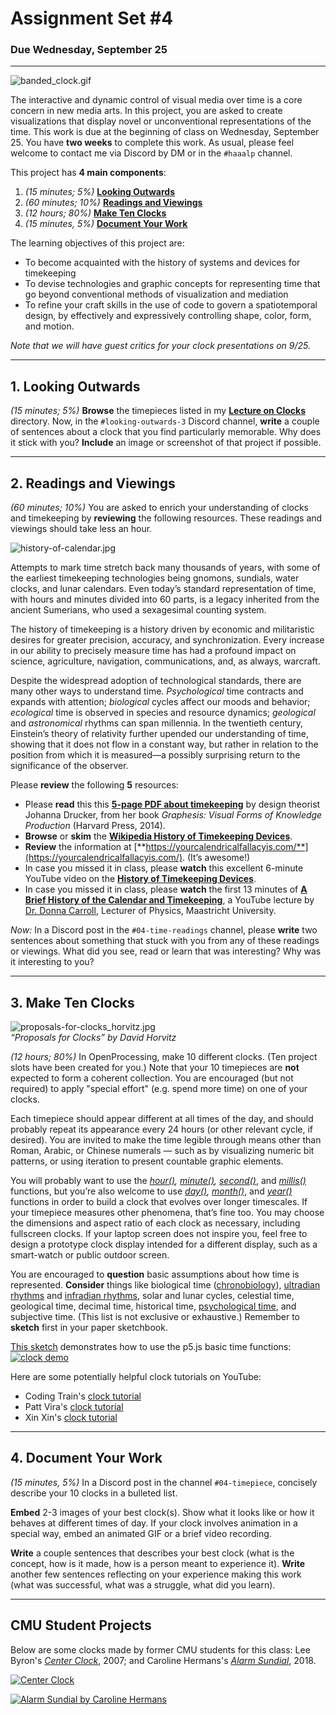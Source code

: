 # Assignment Set #4

### Due Wednesday, September 25

--- 

![banded_clock.gif](images/banded_clock.gif)

The interactive and dynamic control of visual media over time is a core concern in new media arts. In this project, you are asked to create visualizations that display novel or unconventional representations of the time. This work is due at the beginning of class on Wednesday, September 25. You have **two weeks** to complete this work. As usual, please feel welcome to contact me via Discord by DM or in the `#haaalp` channel. 

This project has **4 main components**: 

1. *(15 minutes; 5%)* **[Looking Outwards](#1-looking-outwards)**
2. *(60 minutes; 10%)* **[Readings and Viewings](#2-readings-and-viewings)**
3. *(12 hours; 80%)* **[Make Ten Clocks](#3-make-ten-clocks)**
4. *(15 minutes, 5%)* **[Document Your Work](#document-your-work)**

The learning objectives of this project are:

* To become acquainted with the history of systems and devices for timekeeping
* To devise technologies and graphic concepts for representing time that go beyond conventional methods of visualization and mediation
* To refine your craft skills in the use of code to govern a spatiotemporal design, by effectively and expressively controlling shape, color, form, and motion.

*Note that we will have guest critics for your clock presentations on 9/25.*

---

## 1. Looking Outwards

*(15 minutes; 5%)* **Browse** the timepieces listed in my [**Lecture on Clocks**](https://github.com/golanlevin/lectures/tree/master/lecture_clock) directory. Now, in the `#looking-outwards-3` Discord channel, **write** a couple of sentences about a clock that you find particularly memorable. Why does it stick with you? **Include** an image or screenshot of that project if possible.

---

## 2. Readings and Viewings

*(60 minutes; 10%)* You are asked to enrich your understanding of clocks and timekeeping by **reviewing** the following resources. These readings and viewings should take less an hour.

![history-of-calendar.jpg](images/history-of-calendar.jpg)

Attempts to mark time stretch back many thousands of years, with some of the earliest timekeeping technologies being gnomons, sundials, water clocks, and lunar calendars. Even today’s standard representation of time, with hours and minutes divided into 60 parts, is a legacy inherited from the ancient Sumerians, who used a sexagesimal counting system.

The history of timekeeping is a history driven by economic and militaristic desires for greater precision, accuracy, and synchronization. Every increase in our ability to precisely measure time has had a profound impact on science, agriculture, navigation, communications, and, as always, warcraft.

Despite the widespread adoption of technological standards, there are many other ways to understand time. *Psychological* time contracts and expands with attention; *biological* cycles affect our moods and behavior; *ecological* time is observed in species and resource dynamics; *geological* and *astronomical* rhythms can span millennia. In the twentieth century, Einstein’s theory of relativity further upended our understanding of time, showing that it does not flow in a constant way, but rather in relation to the position from which it is measured—a possibly surprising return to the significance of the observer.

Please **review** the following **5** resources:

* Please **read** this this [**5-page PDF about timekeeping**](readings/drucker_timekeeping.pdf) by design theorist Johanna Drucker, from her book *Graphesis: Visual Forms of Knowledge Production* (Harvard Press, 2014).
* **Browse** or **skim** the [**Wikipedia History of Timekeeping Devices**](https://en.wikipedia.org/wiki/History_of_timekeeping_devices).
* **Review** the information at [**https://yourcalendricalfallacyis.com/**](https://yourcalendricalfallacyis.com/). (It’s awesome!)
* In case you missed it in class, please **watch** this excellent 6-minute YouTube video on the [**History of Timekeeping Devices**](https://www.youtube.com/watch?v=SsULOvIWSUo).
* In case you missed it in class, please **watch** the first 13 minutes of [**A Brief History of the Calendar and Timekeeping**](https://www.youtube.com/watch?v=OaYMK2n9Aow&t=4s), a YouTube lecture by [Dr. Donna Carroll](https://www.maastrichtuniversity.nl/dl-carroll), Lecturer of Physics, Maastricht University.

*Now:* In a Discord post in the `#04-time-readings` channel, please **write** two sentences about something that stuck with you from any of these readings or viewings. What did you see, read or learn that was interesting? Why was it interesting to you?

---

## 3. Make Ten Clocks

![proposals-for-clocks_horvitz.jpg](images/proposals-for-clocks_horvitz.jpg)<br />*“Proposals for Clocks” by David Horvitz*

*(12 hours; 80%)* In OpenProcessing, make 10 different clocks. (Ten project slots have been created for you.) Note that your 10 timepieces are **not** expected to form a coherent collection. You are encouraged (but not required) to apply "special effort" (e.g. spend more time) on one of your clocks. 

Each timepiece should appear different at all times of the day, and should probably repeat its appearance every 24 hours (or other relevant cycle, if desired). You are invited to make the time legible through means other than Roman, Arabic, or Chinese numerals — such as by visualizing numeric bit patterns, or using iteration to present countable graphic elements. 

You will probably want to use the *[hour()](https://archive.p5js.org/reference/#/p5/hour), [minute()](https://archive.p5js.org/reference/#/p5/minute), [second()](https://archive.p5js.org/reference/#/p5/second)*, and *[millis()](https://archive.p5js.org/reference/#/p5/millis)* functions, but you’re also welcome to use *[day()](https://archive.p5js.org/reference/#/p5/day), [month()](https://archive.p5js.org/reference/#/p5/month)*, and *[year()](https://archive.p5js.org/reference/#/p5/year)* functions in order to build a clock that evolves over longer timescales. If your timepiece measures other phenomena, that’s fine too. You may choose the dimensions and aspect ratio of each clock as necessary, including fullscreen clocks. If your laptop screen does not inspire you, feel free to design a prototype clock display intended for a different display, such as a smart-watch or public outdoor screen.

You are encouraged to **question** basic assumptions about how time is represented. **Consider** things like biological time ([chronobiology](https://en.wikipedia.org/wiki/Chronobiology)), [ultradian rhythms](https://en.wikipedia.org/wiki/Ultradian_rhythm) and [infradian rhythms](https://en.wikipedia.org/wiki/Infradian_rhythm), solar and lunar cycles, celestial time, geological time, decimal time, historical time, [psychological time](http://cpl.revues.org/4998), and subjective time. (This list is not exclusive or exhaustive.) Remember to **sketch** first in your paper sketchbook.

[This sketch](https://openprocessing.org/sketch/2018166) demonstrates how to use the p5.js basic time functions:<br />[![clock demo](images/clock-demo.gif)](https://openprocessing.org/sketch/2018166)

Here are some potentially helpful clock tutorials on YouTube: 

* Coding Train's [clock tutorial](https://www.youtube.com/watch?v=E4RyStef-gY)
* Patt Vira's [clock tutorial](https://www.youtube.com/watch?v=3Aa8CzklS6c)
* Xin Xin's [clock tutorial](https://www.youtube.com/watch?v=JgLlQPF22Gw)

---

## 4. Document Your Work

*(15 minutes, 5%)* In a Discord post in the channel `#04-timepiece`, concisely describe your 10 clocks in a bulleted list.

**Embed** 2-3 images of your best clock(s). Show what it looks like or how it behaves at different times of day. If your clock involves animation in a special way, embed an animated GIF or a brief video recording.

**Write** a couple sentences that describes your best clock (what is the concept, how is it made, how is a person meant to experience it). **Write** another few sentences reflecting on your experience making this work (what was successful, what was a struggle, what did you learn).

---

## CMU Student Projects

Below are some clocks made by former CMU students for this class: Lee Byron's [*Center Clock*]((https://leebyron.com/centerclock/)), 2007; and Caroline Hermans's [*Alarm Sundial*](https://vimeo.com/274997165), 2018.

[![Center Clock](https://raw.githubusercontent.com/golanlevin/60-212/main/openprocessing_images/centerclock.png)](https://leebyron.com/centerclock/)

[![Alarm Sundial by Caroline Hermans](images/sundial_clock_caro.jpg)](https://vimeo.com/274997165)
